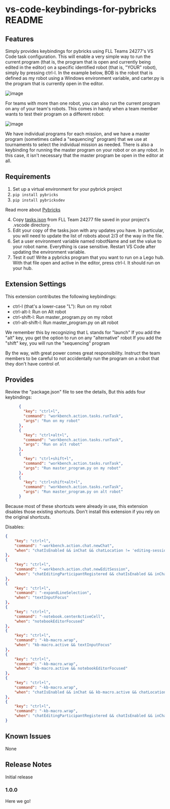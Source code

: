 # vs-code-keybindings-for-pybricks README

## Features

Simply provides keybindings for pybricks using FLL Teams 24277's VS Code task configuration. This will enable a very simple way to run the current program (that is, the program that is open and currently being edited in the editor) on a specific identified robot (that is, "YOUR" robot), simply by pressing ctrl-l. In the example below, BOB is the robot that is defined as my robot using a Windows environment variable, and carter.py is the program that is currently open in the editor.

![image](https://github.com/user-attachments/assets/bfb95788-c71d-4248-af1c-4cb4ac4791d5)

For teams with more than one robot, you can also run the current program on any of your team's robots. This comes in handy when a team member wants to test their program on a different robot:

![image](https://github.com/user-attachments/assets/a20ef371-48b8-40f3-9506-2158ba2e061b)

We have individual programs for each mission, and we have a master program (sometimes called a "sequencing" program) that we use at tournaments to select the individual mission as needed. There is also a keybinding for running the master program on your robot or on any robot. In this case, it isn't necessary that the master program be open in the editor at all.

## Requirements

1. Set up a virtual environment for your pybrick project
2. `pip install pybricks`
3. `pip install pybricksdev`

Read more about [Pybricks](https://pybricks.com)

4. Copy [tasks.json](https://github.com/FLL-Team-24277/FLL-Fall-2024-Submerged/blob/main/.vscode/tasks.json) from FLL Team 24277 file saved in your project's .vscode directory.
5. Edit your copy of the tasks.json with any updates you have. In particular, you will need to update the list of robots about 2/3 of the way in the file.
6. Set a user environment variable named robotName and set the value to your robot name. Everything is case sensitive. Restart VS Code after updating the environment variable.
7. Test it out! Write a pybricks program that you want to run on a Lego hub. With that file open and active in the editor, press ctrl-l. It should run on your hub.


## Extension Settings

This extension contributes the following keybindings:

* ctrl-l (that's a lower-case "L"): Run on my robot
* ctrl-alt-l: Run on Alt robot
* ctrl-shift-l: Run master_program.py on my robot
* ctrl-alt-shift-l: Run master_program.py on alt robot

We remember this by recognizing that L stands for "launch"
If you add the "alt" key, you get the option to run on any "alternative" robot
If you add the "shift" key, you will run the "sequencing" program

By the way, with great power comes great responsibility. Instruct the team members to be careful to not accidentally run the program on a robot that they don't have control of.

## Provides

Review the "package.json" file to see the details, But this adds four keybindings:

```json
      {
        "key": "ctrl+l",
        "command": "workbench.action.tasks.runTask",
        "args": "Run on my robot"
      },
      {
        "key": "ctrl+alt+l",
        "command": "workbench.action.tasks.runTask",
        "args": "Run on alt robot"
      },
      {
        "key": "ctrl+shift+l",
        "command": "workbench.action.tasks.runTask",
        "args": "Run master_program.py on my robot"
      },
      {
        "key": "ctrl+shift+alt+l",
        "command": "workbench.action.tasks.runTask",
        "args": "Run master_program.py on alt robot"
      }
```

Because most of these shortcuts were already in use, this extension disables those existing shortcuts. Don't install this extension if you rely on the original shortcuts.

Disables:
```json
{
    "key": "ctrl+l",
    "command": "-workbench.action.chat.newChat",
    "when": "chatIsEnabled && inChat && chatLocation != 'editing-session'"
},
{
    "key": "ctrl+l",
    "command": "-workbench.action.chat.newEditSession",
    "when": "chatEditingParticipantRegistered && chatIsEnabled && inChat && chatLocation == 'editing-session'"
},
{
    "key": "ctrl+l",
    "command": "-expandLineSelection",
    "when": "textInputFocus"
},
{
    "key": "ctrl+l",
    "command": "-notebook.centerActiveCell",
    "when": "notebookEditorFocused"
},
{
    "key": "ctrl+l",
    "command": "-kb-macro.wrap",
    "when": "kb-macro.active && textInputFocus"
},
{
    "key": "ctrl+l",
    "command": "-kb-macro.wrap",
    "when": "kb-macro.active && notebookEditorFocused"
},
{
    "key": "ctrl+l",
    "command": "-kb-macro.wrap",
    "when": "chatIsEnabled && inChat && kb-macro.active && chatLocation != 'editing-session'"
},
{
    "key": "ctrl+l",
    "command": "-kb-macro.wrap",
    "when": "chatEditingParticipantRegistered && chatIsEnabled && inChat && kb-macro.active && chatLocation == 'editing-session'"
}
```

## Known Issues

None

## Release Notes

Initial release

### 1.0.0

Here we go!
